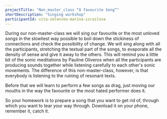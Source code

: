 ```yaml
---
projectTitle: "Non_master_class “A favourite Song”"
shortDescription: "Singing workshop"
participantId: vita-zelenska-marina-israilova
---
```

 
During our non-master-class we will sing our favourite or the most unloved songs in the slowliest way possible to boil down the stickiness of connections and check the possibility of change. We will sing along with all the participants, stretching the textual part of the songs, to evaporate all the density of sense and give it away to the others. This will remind you a little bit of the sonic meditations by Pauline Oliveros when all the participants are producing sounds together while listening carefully to each other's sonic movements. The difference of this non-master-class, however, is that everybody is listening to the ruining of resonant texts.

Before that we will learn to perform a few songs as drag, just moving our mouths in the way the favourite or the most hated performer does it. 

So your homework is to prepare a song that you want to get rid of, through which you want to tear your way through. Download it on your phone, remember it, catch it.
